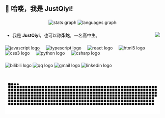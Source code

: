<h2 align="left">👋 哈喽，我是 JustQiyi!</h2>

###

<div align="center">
  <img src="https://github-readme-stats.vercel.app/api?username=JustQiyi&hide_title=false&hide_rank=false&show_icons=true&include_all_commits=true&count_private=true&disable_animations=false&theme=dracula&locale=cn&hide_border=false" height="150" alt="stats graph"  />
  <img src="https://github-readme-stats.vercel.app/api/top-langs?username=JustQiyi&locale=cn&hide_title=false&layout=compact&card_width=320&langs_count=5&theme=dracula&hide_border=false" height="150" alt="languages graph"  />
</div>

###

<img align="right" height="150" src="https://avatars.githubusercontent.com/u/188327454?s=400&u=ca0b9360c9bbdf63a13e1125708474b520243a74&v=4"  />

###

- 我是 **JustQiyi**，也可以称**柒屹**，一名高中生。

###

<div align="left">
  <img src="https://cdn.jsdelivr.net/gh/devicons/devicon/icons/javascript/javascript-original.svg" height="30" alt="javascript logo"  />
  <img width="12" />
  <img src="https://cdn.jsdelivr.net/gh/devicons/devicon/icons/typescript/typescript-original.svg" height="30" alt="typescript logo"  />
  <img width="12" />
  <img src="https://cdn.jsdelivr.net/gh/devicons/devicon/icons/react/react-original.svg" height="30" alt="react logo"  />
  <img width="12" />
  <img src="https://cdn.jsdelivr.net/gh/devicons/devicon/icons/html5/html5-original.svg" height="30" alt="html5 logo"  />
  <img width="12" />
  <img src="https://cdn.jsdelivr.net/gh/devicons/devicon/icons/css3/css3-original.svg" height="30" alt="css3 logo"  />
  <img width="12" />
  <img src="https://cdn.jsdelivr.net/gh/devicons/devicon/icons/python/python-original.svg" height="30" alt="python logo"  />
  <img width="12" />
  <img src="https://cdn.jsdelivr.net/gh/devicons/devicon/icons/csharp/csharp-original.svg" height="30" alt="csharp logo"  />
</div>

###

<div align="left">
  <img src="https://img.shields.io/static/v1?message=Bilibili&logo=bilibili&label=&color=E4405F&logoColor=white&labelColor=&style=for-the-badge" height="35" alt="bilibili logo"  />
  <img src="https://img.shields.io/static/v1?message=QQ&logo=qq&label=&color=4682B4&logoColor=white&labelColor=&style=for-the-badge" height="35" alt="qq logo"  />
  <img src="https://img.shields.io/static/v1?message=Gmail&logo=gmail&label=&color=D14836&logoColor=white&labelColor=&style=for-the-badge" height="35" alt="gmail logo"  />
  <img src="https://img.shields.io/static/v1?message=LinkedIn&logo=linkedin&label=&color=0077B5&logoColor=white&labelColor=&style=for-the-badge" height="35" alt="linkedin logo"  />
</div>

###

<br clear="both">

<img src="https://raw.githubusercontent.com/JustQiyi/JustQiyi/output/snake.svg" alt="Snake animation" />

###

<!-- 为什么这东西不会自动更新??? -->
